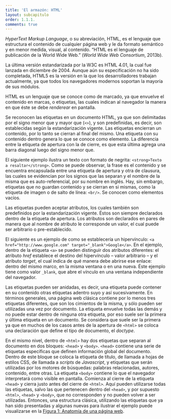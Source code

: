 ```yaml
---
title: 'El armazón: HTML'
layout: subcapitulo
order: 1.1.1.
comments: true
---
```


_HyperText Markup Language_, o su abreviación, HTML, es el lenguaje que estructura el contenido de cualquier página web y le da formato semántico y en menor medida, visual, al contenido. “HTML es el lenguaje de publicación de la World Wide Web.” (_World Wide Web Consortium_, 2013b).

La última versión estandarizada por la W3C es HTML 4.01, la cual fue lanzada en diciembre de 2004. Aunque aún su especificación no ha sido completada, HTML5 es la versión en la que los desarrolladores trabajan actualmente, ya que todos los navegadores modernos soportan la mayoría de sus módulos.

HTML es un lenguaje que se conoce como de marcado, ya que envuelve el contenido en marcas, o etiquetas, las cuales indican al navegador la manera en que éste se debe _renderear_ en pantalla.

Se reconocen las etiquetas en un documento HTML, ya que son delimitadas por el signo menor que y mayor que (`<>`), y son predefinidas, es decir, son establecidas según la estandarización vigente. Las etiquetas encierran un contenido, por lo tanto se cierran al final del mismo. Una etiqueta con su contenido dentro genera lo que se conoce como elemento. La diferencia entre la etiqueta de apertura con la de cierre, es que esta última agrega una barra diagonal luego del signo menor que.

El siguiente ejemplo ilustra un texto con formato de negrita: `<strong>Texto a resaltar</strong>`. Como se puede observar, la frase es el contenido y se encuentra encapsulada entre una etiqueta de apertura y otra de clausura, las cuales se evidencian por los signos que las separan y el nombre de la misma que es auto-referencial, por su nombre en inglés. Hay, sin embargo, etiquetas que no guardan contenido y se cierran en si mismas, como la etiqueta de imagen o de salto de línea: `<br/>`. Se conocen como elementos vacíos.

Las etiquetas pueden aceptar atributos, los cuales también son predefinidos por la estandarización vigente. Éstos son siempre declarados dentro de la etiqueta de apertura. Los atributos son declarados en pares de manera que al nombre de atributo le corresponde un valor, el cual puede ser arbitrario o pre-establecido.

El siguiente es un ejemplo de como se establecería un hipervínculo: `<a href="http://www.google.com" target="_blank">Google</a>`. En el ejemplo, dentro de la etiqueta `<a>` se pueden distinguir dos atributos diferentes: el atributo _href_ establece el destino del hipervínculo – valor arbitrario – y el atributo _target_, el cual indica de qué manera debe abrirse ese enlace: dentro del mismo marco, en la misma ventana o en una nueva. Éste ejemplo tiene como valor `_blank`, que abre el vínculo en una ventana independiente del navegador.

Las etiquetas pueden ser anidadas, es decir, una etiqueta puede contener en su contenido otras etiquetas adentro suyo y así sucesivamente. En términos generales, una página web clásica contiene por lo menos tres etiquetas diferentes, que son los cimientos de la misma, y sólo pueden ser utilizadas una vez por documento. La etiqueta <html> envuelve todas las demás y no puede estar dentro de ninguna otra etiqueta, por eso suele ser la primera y última etiqueta en un documento. Se considera que suele ser la primera ya que en muchos de los casos antes de la apertura de `<html>` se coloca una declaración que define el tipo de documento, el _doctype_.

En el mismo nivel, dentro de `<html>` hay dos etiquetas que separan al documento en dos bloques: `<head>` y `<body>`. `<head>` contiene una serie de etiquetas específicas que definen información global del documento. Dentro de este bloque se coloca la etiqueta de título, de llamada a hojas de estilos CSS, de llamada a _scripts_ de _Javascript_, y etiquetas que serán utilizadas por los motores de búsquedas: palabras relacionadas, autores, contenido, entre otras. La etiqueta `<body>` contiene lo que el navegador interpretará como visible en pantalla. Comienza al cierre de la etiqueta `<head>` y cierra justo antes del cierre de `<html>`. Aquí pueden utilizarse todas las etiquetas, salvo las que pertenecen dentro del `<head>`, y por supuesto `<html>`, `<head>` y `<body>`, que no corresponden y no pueden volver a ser utilizadas. Entonces, una estructura clásica, utilizando las etiquetas que ya han sido presentadas y algunas nuevas para ilustrar el ejemplo puede visualizarse en la [Figura 1: Anatomía de una página web](../../anexo/).
